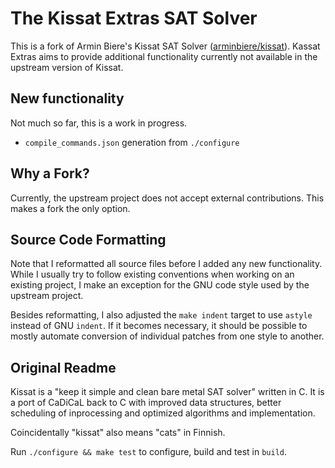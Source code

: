 # The Kissat Extras SAT Solver

This is a fork of Armin Biere's Kissat SAT Solver ([arminbiere/kissat]). Kassat
Extras aims to provide additional functionality currently not available in the
upstream version of Kissat.

[arminbiere/kissat]:https://github.com/arminbiere/kissat

## New functionality

Not much so far, this is a work in progress.

  * `compile_commands.json` generation from `./configure`

## Why a Fork?

Currently, the upstream project does not accept external contributions. This
makes a fork the only option.

## Source Code Formatting

Note that I reformatted all source files before I added any new functionality.
While I usually try to follow existing conventions when working on an existing
project, I make an exception for the GNU code style used by the upstream
project.

Besides reformatting, I also adjusted the `make indent` target to use `astyle`
instead of GNU `indent`. If it becomes necessary, it should be possible to
mostly automate conversion of individual patches from one style to another.

## Original Readme

Kissat is a "keep it simple and clean bare metal SAT solver" written in C.
It is a port of CaDiCaL back to C with improved data structures, better
scheduling of inprocessing and optimized algorithms and implementation.

Coincidentally "kissat" also means "cats" in Finnish.

Run `./configure && make test` to configure, build and test in `build`.
